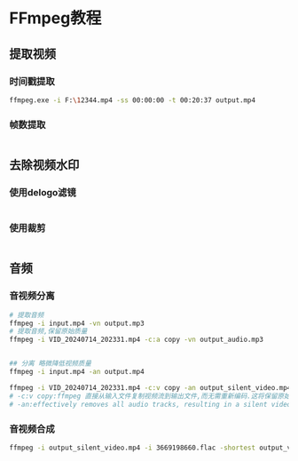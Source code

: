 # FFmpeg教程

## 提取视频

### 时间戳提取

```bash
ffmpeg.exe -i F:\12344.mp4 -ss 00:00:00 -t 00:20:37 output.mp4
```

### 帧数提取

```bash

```

## 去除视频水印

### 使用delogo滤镜

```bash

```

### 使用裁剪

```bash


```

## 音频

### 音视频分离

```bash
# 提取音频
ffmpeg -i input.mp4 -vn output.mp3
# 提取音频,保留原始质量
ffmpeg -i VID_20240714_202331.mp4 -c:a copy -vn output_audio.mp3


## 分离 略微降低视频质量
ffmpeg -i input.mp4 -an output.mp4

ffmpeg -i VID_20240714_202331.mp4 -c:v copy -an output_silent_video.mp4
# -c:v copy:ffmpeg 直接从输入文件复制视频流到输出文件,而无需重新编码.这将保留原始视频质量.
# -an:effectively removes all audio tracks, resulting in a silent video.

```

### 音视频合成

```bash 
ffmpeg -i output_silent_video.mp4 -i 3669198660.flac -shortest output_video_with_audio.mp4


```